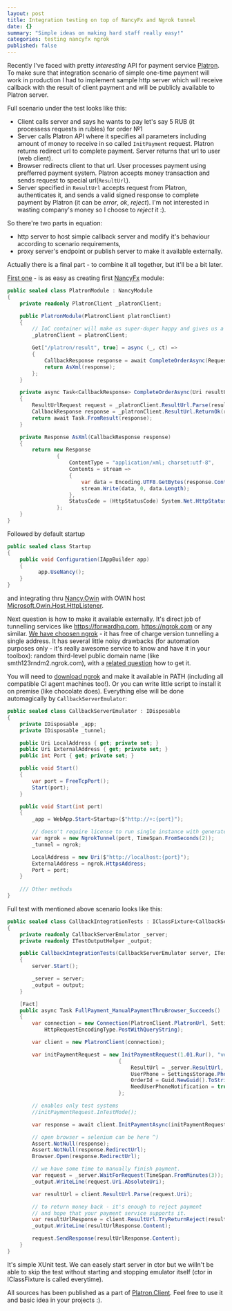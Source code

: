 ```yaml
---
layout: post
title: Integration testing on top of NancyFx and Ngrok tunnel
date: {}
summary: "Simple ideas on making hard staff really easy!"
categories: testing nancyfx ngrok
published: false
---
```



Recently I've faced with pretty _interesting_ API for payment service [Platron](https://platron.ru). To make sure that integration scenario of simple one-time payment will work in production I had to implement sample http server which will receive callback with the result of client payment and will be publicly available to Platron server. 

Full scenario under the test looks like this:
* Client calls server and says he wants to pay let's say 5 RUB (it processess requests in rubles) for order №1
* Server calls Platron API where it specifies all parameters including amount of money to receive in so called `InitPayment` request. Platron returns redirect url to complete payment. Server returns that url to user (web client).
* Browser redirects client to that url. User processes payment using prefferred payment system. Platron accepts money transaction and sends request to special url(`ResultUrl`).
* Server specified in `ResultUrl` accepts request from Platron, authenticates it, and sends a valid signed response to complete payment by Platron (it can be _error_, _ok_, _reject_). I'm not interested in wasting company's money so I choose to _reject_ it :).

So there're two parts in equation: 
* http server to host simple callback server and modify it's behaviour according to scenario requirements,
* proxy server's endpoint or publish server to make it available externally. 

Actually there is a final part - to combine it all together, but it'll be a bit later.

[First one](https://github.com/sergiorykov/Platron.Client/tree/master/Source/Platron.Client.TestKit/Emulators/Nancy) - is as easy as creating first [NancyFx](http://nancyfx.org) module:
```csharp
public sealed class PlatronModule : NancyModule
{
    private readonly PlatronClient _platronClient;

    public PlatronModule(PlatronClient platronClient)
    {
        // IoC container will make us super-duper happy and gives us a client.
        _platronClient = platronClient;

        Get["/platron/result", true] = async (_, ct) =>
        {
            CallbackResponse response = await CompleteOrderAsync(Request.Url);
            return AsXml(response);
        };
    }

    private async Task<CallbackResponse> CompleteOrderAsync(Uri resultUrl)
    {
        ResultUrlRequest request = _platronClient.ResultUrl.Parse(resultUrl);
        CallbackResponse response = _platronClient.ResultUrl.ReturnOk(request, "Order completed");
        return await Task.FromResult(response);
    }

    private Response AsXml(CallbackResponse response)
    {
        return new Response
                {
                    ContentType = "application/xml; charset:utf-8",
                    Contents = stream =>
                    {
                        var data = Encoding.UTF8.GetBytes(response.Content);
                        stream.Write(data, 0, data.Length);
                    },
                    StatusCode = (HttpStatusCode) System.Net.HttpStatusCode.OK
                };
    }
}
``` 
Followed by default startup 
```csharp
public sealed class Startup
{
    public void Configuration(IAppBuilder app)
    {
          app.UseNancy();
    }
}
```
and integrating thru [Nancy.Owin](https://www.nuget.org/packages/Nancy.Owin) with OWIN host [Microsoft.Owin.Host.HttpListener](https://www.nuget.org/packages/Microsoft.Owin.Host.HttpListener).

Next question is how to make it available externally. It's direct job of tunnelling services like https://forwardhq.com, https://ngrok.com or any similar. [We have choosen ngrok](https://github.com/sergiorykov/Platron.Client/tree/master/Source/Platron.Client.TestKit/Emulators/Tunnels) - it has free of charge version tunnelling a single address. It has several little noisy drawbacks (for automation purposes only - it's really awesome service to know and have it in your toolbox): random third-level public domain name (like smth123rndm2.ngrok.com), with a [related question](https://github.com/sergiorykov/Platron.Client/issues/1) how to get it.

You will need to [download ngrok](https://ngrok.com/download) and make it available in PATH (including all compatible CI agent machines too!). Or you can write little script to install it on premise (like chocolate does). Everything else will  be done automagically by `CallbackServerEmulator`:
```csharp
public sealed class CallbackServerEmulator : IDisposable
{
    private IDisposable _app;
    private IDisposable _tunnel;

    public Uri LocalAddress { get; private set; }
    public Uri ExternalAddress { get; private set; }
    public int Port { get; private set; }

    public void Start()
    {
        var port = FreeTcpPort();
        Start(port);
    }

    public void Start(int port)
    {
        _app = WebApp.Start<Startup>($"http://+:{port}");

        // doesn't require license to run single instance with generated domain
        var ngrok = new NgrokTunnel(port, TimeSpan.FromSeconds(2));
        _tunnel = ngrok;

        LocalAddress = new Uri($"http://localhost:{port}");
        ExternalAddress = ngrok.HttpsAddress;
        Port = port;
    }
    
    /// Other methods
}
```
Full test with mentioned above scenario looks like this:
```csharp
public sealed class CallbackIntegrationTests : IClassFixture<CallbackServerEmulator>
{
    private readonly CallbackServerEmulator _server;
    private readonly ITestOutputHelper _output;

    public CallbackIntegrationTests(CallbackServerEmulator server, ITestOutputHelper output)
    {
        server.Start();

        _server = server;
        _output = output;
    }

    [Fact]
    public async Task FullPayment_ManualPaymentThruBrowser_Succeeds()
    {
        var connection = new Connection(PlatronClient.PlatronUrl, SettingsStorage.Credentials,
            HttpRequestEncodingType.PostWithQueryString);

        var client = new PlatronClient(connection);

        var initPaymentRequest = new InitPaymentRequest(1.01.Rur(), "verifying resulturl")
                                    {
                                        ResultUrl = _server.ResultUrl,
                                        UserPhone = SettingsStorage.PhoneNumber,
                                        OrderId = Guid.NewGuid().ToString("N"),
                                        NeedUserPhoneNotification = true
                                    };

        // enables only test systems
        //initPaymentRequest.InTestMode();

        var response = await client.InitPaymentAsync(initPaymentRequest);

        // open browser = selenium can be here ^)
        Assert.NotNull(response);
        Assert.NotNull(response.RedirectUrl);
        Browser.Open(response.RedirectUrl);

        // we have some time to manually finish payment.
        var request = _server.WaitForRequest(TimeSpan.FromMinutes(3));
        _output.WriteLine(request.Uri.AbsoluteUri);

        var resultUrl = client.ResultUrl.Parse(request.Uri);

        // to return money back - it's enough to reject payment
        // and hope that your payment service supports it.
        var resultUrlResponse = client.ResultUrl.TryReturnReject(resultUrl, "sorry, my bad...");
        _output.WriteLine(resultUrlResponse.Content);

        request.SendResponse(resultUrlResponse.Content);
    }
}
```
It's simple XUnit test. We can easely start server in ctor but we willn't be able to skip the test without starting and stopping emulator itself (ctor in IClassFixture<T> is called everytime).

All sources has been published as a part of [Platron.Client](https://github.com/sergiorykov/Platron.Client). Feel free to use it and basic idea in your projects :).